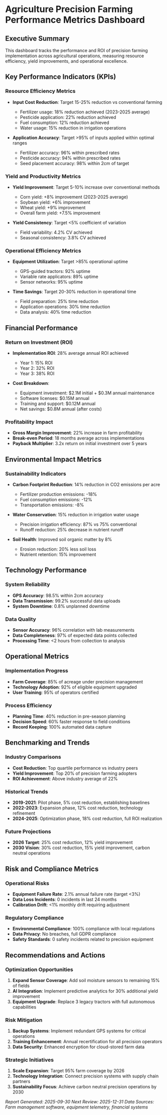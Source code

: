 # Agriculture Precision Farming Performance Metrics Dashboard

## Executive Summary
This dashboard tracks the performance and ROI of precision farming implementation across agricultural operations, measuring resource efficiency, yield improvements, and operational excellence.

## Key Performance Indicators (KPIs)

### Resource Efficiency Metrics
- **Input Cost Reduction**: Target 15-25% reduction vs conventional farming
  - Fertilizer usage: 18% reduction achieved (2023-2025 average)
  - Pesticide application: 22% reduction achieved
  - Fuel consumption: 12% reduction achieved
  - Water usage: 15% reduction in irrigation operations

- **Application Accuracy**: Target >95% of inputs applied within optimal ranges
  - Fertilizer accuracy: 96% within prescribed rates
  - Pesticide accuracy: 94% within prescribed rates
  - Seed placement accuracy: 98% within 2cm of target

### Yield and Productivity Metrics
- **Yield Improvement**: Target 5-10% increase over conventional methods
  - Corn yield: +8% improvement (2023-2025 average)
  - Soybean yield: +6% improvement
  - Wheat yield: +9% improvement
  - Overall farm yield: +7.5% improvement

- **Yield Consistency**: Target <5% coefficient of variation
  - Field variability: 4.2% CV achieved
  - Seasonal consistency: 3.8% CV achieved

### Operational Efficiency Metrics
- **Equipment Utilization**: Target >85% operational uptime
  - GPS-guided tractors: 92% uptime
  - Variable rate applicators: 89% uptime
  - Sensor networks: 95% uptime

- **Time Savings**: Target 20-30% reduction in operational time
  - Field preparation: 25% time reduction
  - Application operations: 30% time reduction
  - Data analysis: 40% time reduction

## Financial Performance

### Return on Investment (ROI)
- **Implementation ROI**: 28% average annual ROI achieved
  - Year 1: 15% ROI
  - Year 2: 32% ROI
  - Year 3: 38% ROI

- **Cost Breakdown**:
  - Equipment investment: $2.1M initial + $0.3M annual maintenance
  - Software licenses: $0.15M annual
  - Training and support: $0.12M annual
  - Net savings: $0.8M annual (after costs)

### Profitability Impact
- **Gross Margin Improvement**: 22% increase in farm profitability
- **Break-even Period**: 18 months average across implementations
- **Payback Multiplier**: 3.2x return on initial investment over 5 years

## Environmental Impact Metrics

### Sustainability Indicators
- **Carbon Footprint Reduction**: 14% reduction in CO2 emissions per acre
  - Fertilizer production emissions: -18%
  - Fuel consumption emissions: -12%
  - Transportation emissions: -8%

- **Water Conservation**: 15% reduction in irrigation water usage
  - Precision irrigation efficiency: 87% vs 75% conventional
  - Runoff reduction: 25% decrease in nutrient runoff

- **Soil Health**: Improved soil organic matter by 8%
  - Erosion reduction: 20% less soil loss
  - Nutrient retention: 15% improvement

## Technology Performance

### System Reliability
- **GPS Accuracy**: 98.5% within 2cm accuracy
- **Data Transmission**: 99.2% successful data uploads
- **System Downtime**: 0.8% unplanned downtime

### Data Quality
- **Sensor Accuracy**: 96% correlation with lab measurements
- **Data Completeness**: 97% of expected data points collected
- **Processing Time**: <2 hours from collection to analysis

## Operational Metrics

### Implementation Progress
- **Farm Coverage**: 85% of acreage under precision management
- **Technology Adoption**: 92% of eligible equipment upgraded
- **User Training**: 95% of operators certified

### Process Efficiency
- **Planning Time**: 40% reduction in pre-season planning
- **Decision Speed**: 60% faster response to field conditions
- **Record Keeping**: 100% automated data capture

## Benchmarking and Trends

### Industry Comparisons
- **Cost Reduction**: Top quartile performance vs industry peers
- **Yield Improvement**: Top 20% of precision farming adopters
- **ROI Achievement**: Above industry average of 22%

### Historical Trends
- **2019-2021**: Pilot phase, 5% cost reduction, establishing baselines
- **2022-2023**: Expansion phase, 12% cost reduction, technology refinement
- **2024-2025**: Optimization phase, 18% cost reduction, full ROI realization

### Future Projections
- **2026 Target**: 25% cost reduction, 12% yield improvement
- **2030 Vision**: 30% cost reduction, 15% yield improvement, carbon neutral operations

## Risk and Compliance Metrics

### Operational Risks
- **Equipment Failure Rate**: 2.1% annual failure rate (target <3%)
- **Data Loss Incidents**: 0 incidents in last 24 months
- **Calibration Drift**: <1% monthly drift requiring adjustment

### Regulatory Compliance
- **Environmental Compliance**: 100% compliance with local regulations
- **Data Privacy**: No breaches, full GDPR compliance
- **Safety Standards**: 0 safety incidents related to precision equipment

## Recommendations and Actions

### Optimization Opportunities
1. **Expand Sensor Coverage**: Add soil moisture sensors to remaining 15% of fields
2. **AI Integration**: Implement predictive analytics for 30% additional yield improvement
3. **Equipment Upgrade**: Replace 3 legacy tractors with full autonomous capabilities

### Risk Mitigation
1. **Backup Systems**: Implement redundant GPS systems for critical operations
2. **Training Enhancement**: Annual recertification for all precision operators
3. **Data Security**: Enhanced encryption for cloud-stored farm data

### Strategic Initiatives
1. **Scale Expansion**: Target 95% farm coverage by 2026
2. **Technology Integration**: Connect precision systems with supply chain partners
3. **Sustainability Focus**: Achieve carbon neutral precision operations by 2030

*Report Generated: 2025-09-30*
*Next Review: 2025-12-31*
*Data Sources: Farm management software, equipment telemetry, financial systems*
